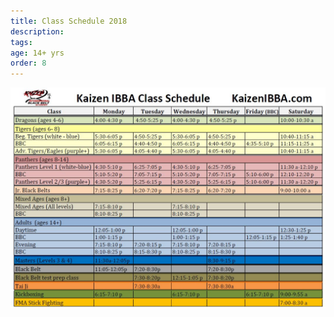 ```yaml
---
title: Class Schedule 2018
description:
tags:
age: 14+ yrs
order: 8
---
```


![](/uploads/2018-class-schedule-pic-1.JPG)